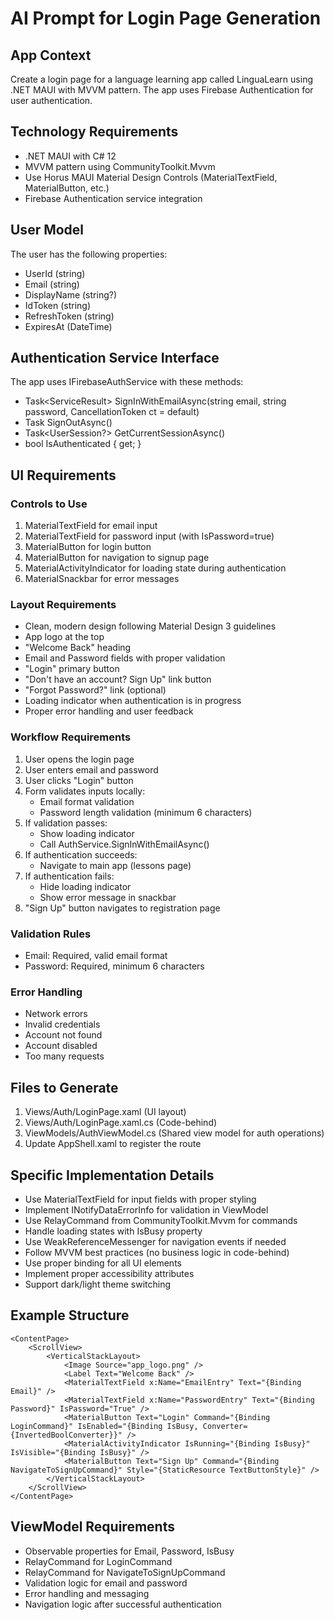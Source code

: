 # AI Prompt for Login Page Generation

## App Context
Create a login page for a language learning app called LinguaLearn using .NET MAUI with MVVM pattern. The app uses Firebase Authentication for user authentication.

## Technology Requirements
- .NET MAUI with C# 12
- MVVM pattern using CommunityToolkit.Mvvm
- Use Horus MAUI Material Design Controls (MaterialTextField, MaterialButton, etc.)
- Firebase Authentication service integration

## User Model
The user has the following properties:
- UserId (string)
- Email (string)
- DisplayName (string?)
- IdToken (string)
- RefreshToken (string)
- ExpiresAt (DateTime)

## Authentication Service Interface
The app uses IFirebaseAuthService with these methods:
- Task<ServiceResult<UserSession>> SignInWithEmailAsync(string email, string password, CancellationToken ct = default)
- Task SignOutAsync()
- Task<UserSession?> GetCurrentSessionAsync()
- bool IsAuthenticated { get; }

## UI Requirements

### Controls to Use
1. MaterialTextField for email input
2. MaterialTextField for password input (with IsPassword=true)
3. MaterialButton for login button
4. MaterialButton for navigation to signup page
5. MaterialActivityIndicator for loading state during authentication
6. MaterialSnackbar for error messages

### Layout Requirements
- Clean, modern design following Material Design 3 guidelines
- App logo at the top
- "Welcome Back" heading
- Email and Password fields with proper validation
- "Login" primary button
- "Don't have an account? Sign Up" link button
- "Forgot Password?" link (optional)
- Loading indicator when authentication is in progress
- Proper error handling and user feedback

### Workflow Requirements
1. User opens the login page
2. User enters email and password
3. User clicks "Login" button
4. Form validates inputs locally:
   - Email format validation
   - Password length validation (minimum 6 characters)
5. If validation passes:
   - Show loading indicator
   - Call AuthService.SignInWithEmailAsync()
6. If authentication succeeds:
   - Navigate to main app (lessons page)
7. If authentication fails:
   - Hide loading indicator
   - Show error message in snackbar
8. "Sign Up" button navigates to registration page

### Validation Rules
- Email: Required, valid email format
- Password: Required, minimum 6 characters

### Error Handling
- Network errors
- Invalid credentials
- Account not found
- Account disabled
- Too many requests

## Files to Generate
1. Views/Auth/LoginPage.xaml (UI layout)
2. Views/Auth/LoginPage.xaml.cs (Code-behind)
3. ViewModels/AuthViewModel.cs (Shared view model for auth operations)
4. Update AppShell.xaml to register the route

## Specific Implementation Details
- Use MaterialTextField for input fields with proper styling
- Implement INotifyDataErrorInfo for validation in ViewModel
- Use RelayCommand from CommunityToolkit.Mvvm for commands
- Handle loading states with IsBusy property
- Use WeakReferenceMessenger for navigation events if needed
- Follow MVVM best practices (no business logic in code-behind)
- Use proper binding for all UI elements
- Implement proper accessibility attributes
- Support dark/light theme switching

## Example Structure
```
<ContentPage>
    <ScrollView>
        <VerticalStackLayout>
            <Image Source="app_logo.png" />
            <Label Text="Welcome Back" />
            <MaterialTextField x:Name="EmailEntry" Text="{Binding Email}" />
            <MaterialTextField x:Name="PasswordEntry" Text="{Binding Password}" IsPassword="True" />
            <MaterialButton Text="Login" Command="{Binding LoginCommand}" IsEnabled="{Binding IsBusy, Converter={InvertedBoolConverter}}" />
            <MaterialActivityIndicator IsRunning="{Binding IsBusy}" IsVisible="{Binding IsBusy}" />
            <MaterialButton Text="Sign Up" Command="{Binding NavigateToSignUpCommand}" Style="{StaticResource TextButtonStyle}" />
        </VerticalStackLayout>
    </ScrollView>
</ContentPage>
```

## ViewModel Requirements
- Observable properties for Email, Password, IsBusy
- RelayCommand for LoginCommand
- RelayCommand for NavigateToSignUpCommand
- Validation logic for email and password
- Error handling and messaging
- Navigation logic after successful authentication